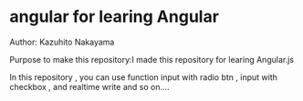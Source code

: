 # angular for learing Angular

Author: Kazuhito Nakayama

Purpose to make this repository:I made this repository for learing Angular.js

In this repository , you can use function input with radio btn , input with checkbox , and realtime write and so on....
